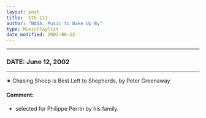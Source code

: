 ```yaml
---
layout: post
title:  STS-111
author: "NASA: Music to Wake Up By"
type: MusicPlaylist
date_modified: 2002-06-12
---
```


----
### DATE: June 12, 2002
----
✷ Chasing Sheep is Best Left to Shepherds, by Peter Greenaway

#### Comment:
* selected for Philippe Perrin by his family.

